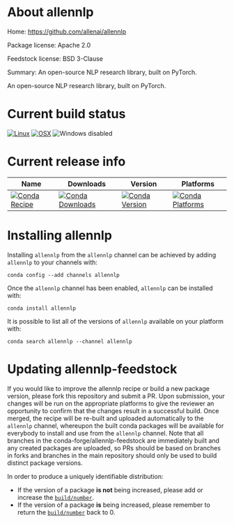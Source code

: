 About allennlp
==============

Home: https://github.com/allenai/allennlp

Package license: Apache 2.0

Feedstock license: BSD 3-Clause

Summary: An open-source NLP research library, built on PyTorch.

An open-source NLP research library, built on PyTorch.

Current build status
====================

[![Linux](https://img.shields.io/circleci/project/github/nelson-liu/allennlp-feedstock/master.svg?label=Linux)](https://circleci.com/gh/conda-forge/allennlp-feedstock)
[![OSX](https://img.shields.io/travis/nelson-liu/allennlp-feedstock/master.svg?label=macOS)](https://travis-ci.org/conda-forge/allennlp-feedstock)
![Windows disabled](https://img.shields.io/badge/Windows-disabled-lightgrey.svg)

Current release info
====================

| Name | Downloads | Version | Platforms |
| --- | --- | --- | --- |
| [![Conda Recipe](https://img.shields.io/badge/recipe-allennlp-green.svg)](https://anaconda.org/allennlp/allennlp) | [![Conda Downloads](https://img.shields.io/conda/dn/allennlp/allennlp.svg)](https://anaconda.org/allennlp/allennlp) | [![Conda Version](https://img.shields.io/conda/vn/allennlp/allennlp.svg)](https://anaconda.org/allennlp/allennlp) | [![Conda Platforms](https://img.shields.io/conda/pn/allennlp/allennlp.svg)](https://anaconda.org/allennlp/allennlp) |

Installing allennlp
===================

Installing `allennlp` from the `allennlp` channel can be achieved by adding `allennlp` to your channels with:

```
conda config --add channels allennlp
```

Once the `allennlp` channel has been enabled, `allennlp` can be installed with:

```
conda install allennlp
```

It is possible to list all of the versions of `allennlp` available on your platform with:

```
conda search allennlp --channel allennlp
```




Updating allennlp-feedstock
===========================

If you would like to improve the allennlp recipe or build a new
package version, please fork this repository and submit a PR. Upon submission,
your changes will be run on the appropriate platforms to give the reviewer an
opportunity to confirm that the changes result in a successful build. Once
merged, the recipe will be re-built and uploaded automatically to the
`allennlp` channel, whereupon the built conda packages will be available for
everybody to install and use from the `allennlp` channel.
Note that all branches in the conda-forge/allennlp-feedstock are
immediately built and any created packages are uploaded, so PRs should be based
on branches in forks and branches in the main repository should only be used to
build distinct package versions.

In order to produce a uniquely identifiable distribution:
 * If the version of a package **is not** being increased, please add or increase
   the [``build/number``](http://conda.pydata.org/docs/building/meta-yaml.html#build-number-and-string).
 * If the version of a package **is** being increased, please remember to return
   the [``build/number``](http://conda.pydata.org/docs/building/meta-yaml.html#build-number-and-string)
   back to 0.
